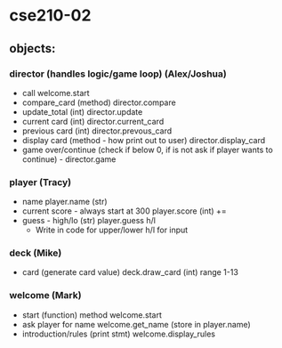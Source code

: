 # cse210-02

## objects:

### director  (handles logic/game loop) (Alex/Joshua)
- call welcome.start
- compare_card (method) director.compare
- update_total (int) director.update
- current card (int) director.current_card
- previous card (int) director.prevous_card
- display card (method - how print out to user)  director.display_card
- game over/continue (check if below 0, if is not ask if player wants to continue) - director.game
    
### player (Tracy)
- name  player.name (str)  
- current score - always start at 300  player.score (int) +=
- guess - high/lo (str) player.guess  h/l 
    - Write in code for upper/lower h/l for input
    
### deck (Mike)
- card  (generate card value)  deck.draw_card  (int) range 1-13

### welcome  (Mark)
- start (function) method welcome.start
- ask player for name welcome.get_name (store in player.name)
- introduction/rules (print stmt) welcome.display_rules


